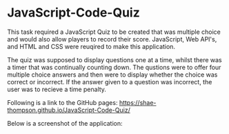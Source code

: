 # JavaScript-Code-Quiz
This task required a JavaScript Quiz to be created that was multiple choice and would also allow players to record their score. JavaScript, Web API's, and HTML and CSS were reuqired to make this application.

The quiz was supposed to display questions one at a time, whilst there was a timer that was continually counting down. The qustions were to offer four multiple choice answers and then were to display whether the choice was correct or incorrect. If the answer given to a question was incorrect, the user was to recieve a time penalty. 

Following is a link to the GitHub pages: https://shae-thompson.github.io/JavaScript-Code-Quiz/

Below is a screenshot of the application:
